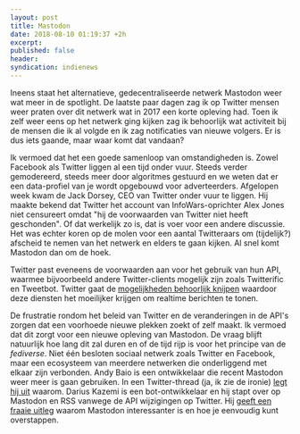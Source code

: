 ```yaml
---
layout: post
title: Mastodon 
date: 2018-08-10 01:19:37 +2h
excerpt:
published: false
header:
syndication: indienews
---
```

Ineens staat het alternatieve, gedecentraliseerde netwerk Mastodon weer wat meer in de spotlight. De laatste paar dagen zag ik op Twitter mensen weer praten over dit netwerk wat in 2017 een korte opleving had. Toen ik zelf weer eens op het netwerk ging kijken zag ik behoorlijk wat activiteit bij de mensen die ik al volgde en ik zag notificaties van nieuwe volgers. Er is dus iets gaande, maar waar komt dat vandaan?

Ik vermoed dat het een goede samenloop van omstandigheden is. Zowel Facebook als Twitter liggen al een tijd onder vuur. Steeds verder gemodereerd, steeds meer door algoritmes gestuurd en we weten dat er een data-profiel van je wordt opgebouwd voor adverteerders. Afgelopen week kwam de Jack Dorsey, CEO van Twitter onder vuur te liggen. Hij maakte bekend dat Twitter het account van InfoWars-oprichter Alex Jones niet censureert omdat "hij de voorwaarden van Twitter niet heeft geschonden". Of dat werkelijk zo is, dat is voer voor een andere discussie. Het was echter koren op de molen voor een aantal Twitteraars om (tijdelijk?) afscheid te nemen van het netwerk en elders te gaan kijken. Al snel komt Mastodon dan om de hoek. 

Twitter past eveneens de voorwaarden aan voor het gebruik van hun API, waarmee bijvoorbeeld andere Twitter-clients mogelijk zijn zoals Twitterific en Tweetbot. Twitter gaat de [mogelijkheden behoorlijk knijpen](https://www.programmableweb.com/news/twitter-kills-site-streams-users-streams-and-legacy-direct-messages-next-week/brief/2018/08/09) waardoor deze diensten het moeilijker krijgen om realtime berichten te tonen. 

De frustratie rondom het beleid van Twitter en de veranderingen in de API's zorgen dat een voorhoede nieuwe plekken zoekt of zelf maakt. Ik vermoed dat dit zorgt voor een nieuwe opleving van Mastodon. De vraag blijft natuurlijk hoe lang dit zal duren en of de tijd rijp is voor het principe van de _fediverse_. Niet één besloten sociaal netwerk zoals Twitter en Facebook, maar een ecosysteem van meerdere netwerken die onderliggend met elkaar zijn verbonden. Andy Baio is een ontwikkelaar die recent Mastodon weer meer is gaan gebruiken. In een Twitter-thread (ja, ik zie de ironie) [legt hij uit](https://twitter.com/waxpancake/status/1027793032676962305) waarom. Darius Kazemi is een bot-ontwikkelaar en hij stapt over op Mastodon en RSS vanwege de API wijzigingen op Twitter. Hij [geeft een fraaie uitleg](https://twitter.com/tinysubversions/status/1027325323317104640) waarom Mastodon interessanter is en hoe je eenvoudig kunt overstappen. 

